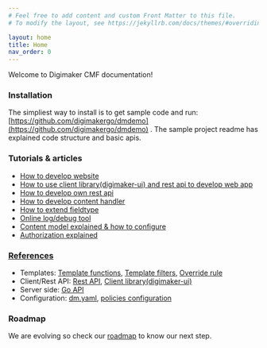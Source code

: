 ```yaml
---
# Feel free to add content and custom Front Matter to this file.
# To modify the layout, see https://jekyllrb.com/docs/themes/#overriding-theme-defaults

layout: home
title: Home
nav_order: 0
---
```


Welcome to Digimaker CMF documentation!

### Installation
The simpliest way to install is to get sample code and run: [https://github.com/digimakergo/dmdemo](https://github.com/digimakergo/dmdemo) . The sample project readme has explained code structure and basic apis.


### Tutorials & articles
 - [How to develop website](tutorial/)
 - [How to use client library(digimaker-ui) and rest api to develop web app](tutorial/)
 - [How to develop own rest api](tutorial/)
 - [How to develop content handler](tutorial/)
 - [How to extend fieldtype](tutorial/)
 - [Online log/debug tool](tutorial/)
 - [Content model explained & how to configure](tutorial/content-model)
 - [Authorization explained](tutorial/)


### [References](references/)
 - Templates: [Template functions](references/template-functions), [Template filters](references/template-filters), [Override rule](references/template-override)
 - Client/Rest API: [Rest API](references/rest), [Client library(digimaker-ui)](references/digimaker-ui)
 - Server side: [Go API](references/go)
 - Configuration: [dm.yaml](references/dm.yaml), [policies configuration](references/permission)

### Roadmap

We are evolving so check our [roadmap](/roadmap) to know our next step.
